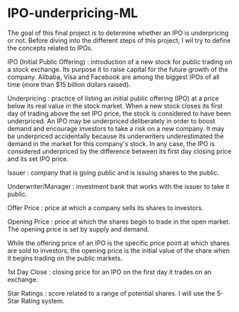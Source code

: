 # IPO-underpricing-ML

The goal of this final project is to determine whether an IPO is underpricing or not. Before diving into the different steps of this project, I wil try to define the concepts related to IPOs. 

IPO (Initial Public Offering) : introduction of a new stock for public trading on a stock exchange. Its purpose it to raise capital for the future growth of the company. Alibaba, Visa and Facebook are among the biggest IPOs of all time (more than $15 billion dollars raised). 

Underpricing : practice of listing an initial public offering (IPO) at a price below its real value in the stock market. When a new stock closes its first day of trading above the set IPO price, the stock is considered to have been underpriced. An IPO may be underpriced deliberately in order to boost demand and encourage investors to take a risk on a new company. It may be underpriced accidentally because its underwriters underestimated the demand in the market for this company's stock. In any case, the IPO is considered underpriced by the difference between its first day closing price and its set IPO price.

Issuer : company that is going public and is issuing shares to the public. 

Underwriter/Manager : investment bank that works with the issuer to take it public. 

Offer Price : price at which a company sells its shares to investors.

Opening Price : price at which the shares begin to trade in the open market. The opening price is set by supply and demand. 

While the offering price of an IPO is the specific price point at which shares are sold to investors, the opening price is the initial value of the share when it begins trading on the public markets.

1st Day Close : closing price for an IPO on the first day it trades on an exchange. 

Star Ratings : score related to a range of potential shares. I will use the 5-Star Rating system.
